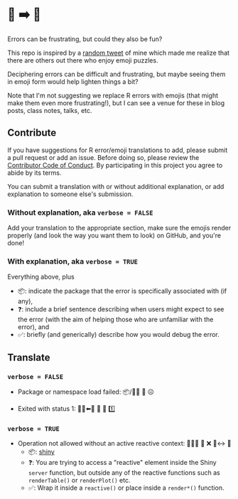 # 😤 ➡️ 🤣

Errors can be frustrating, but could they also be fun?

This repo is inspired by a [random tweet](https://twitter.com/minebocek/status/1035377949036486656) of mine which made me realize that there are others out there who enjoy emoji puzzles.

Deciphering errors can be difficult and frustrating, but maybe seeing them in emoji form would help lighten things a bit?

Note that I'm not suggesting we replace R errors with emojis (that might make them even more frustrating!), but I can see a venue for these in blog posts, class notes, talks, etc.

## Contribute

If you have suggestions for R error/emoji translations to add, please submit a pull request or add an issue. Before doing so, please review the [Contributor Code of Conduct](CODE_OF_CONDUCT.md). By participating in this project you agree to abide by its terms.

You can submit a translation with or without additional explanation, or add explanation to someone else's submission.

### Without explanation, aka `verbose = FALSE`

Add your translation to the appropriate section, make sure the emojis render properly (and look the way you want them to look) on GitHub, and you're done!

### With explanation, aka `verbose = TRUE`

Everything above, plus

- 📦: indicate the package that the error is specifically associated with (if any),
- ❓: include a brief sentence describing when users might expect to see the error (with the aim of helping those who are unfamiliar with the error), and
- ✅: briefly (and generically) describe how you would debug the error.

## Translate

### `verbose = FALSE`

- Package or namespace load failed: 📦/📛🌌 🚚 ☹️

- Exited with status 1: 🚶‍♂️⬅️🚪  🔱  👑  1️⃣

### `verbose = TRUE`

- Operation not allowed without an active reactive context: 👩‍⚕️🔪 🚫 ❌ 🏃‍↔️ 📖
    - 📦: [shiny](http://shiny.rstudio.com/)
    - ❓: You are trying to access a "reactive" element inside the Shiny `server` function, but outside any of the reactive functions such as `renderTable()` or `renderPlot()` etc.
    - ✅: Wrap it inside a `reactive()` or place inside a `render*()` function.
